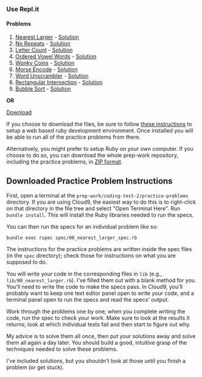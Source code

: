 ### **Use Repl.it**
#### Problems

1. [Nearest Larger][nearest_larger] - [Solution][nearest_larger_sol]
2. [No Repeats][no_repeats] - [Solution][no_repeats_sol]
3. [Letter Count][letter_count] - [Solution][letter_count_sol]
4. [Ordered Vowel Words][ordered_vowel_words] - [Solution][ordered_vowel_words_sol]
5. [Wonky Coins][wonky_coins] - [Solution][wonky_coins_sol]
6. [Morse Encode][morse_encode] - [Solution][morse_encode_sol]
7. [Word Unscrambler][word_unscrambler] - [Solution][word_unscrambler_sol]
8. [Rectangular Intersection][rec_intersection] - [Solution][rec_intersection_sol]
9. [Bubble Sort][bubble_sort] - [Solution][bubble_sort_sol]

**OR**

[Download][download-problems]

If you choose to download the files, be sure to follow [these instructions][setup] to setup a
web based ruby development environment. Once installed you will be able to run
all of the practice problems from there.

Alternatively, you might prefer to setup Ruby on your own computer. If
you choose to do so, you can download the whole prep-work repository,
including the practice problems, in [ZIP format][repo-zip].

[download-problems]: ../practice-problems-2.zip
[repo-zip]: https://github.com/appacademy/prep-work/archive/master.zip
[setup]: ../../technical-interview-1/setup
[nearest_larger]: https://repl.it/BrI2/0
[nearest_larger_sol]: https://repl.it/BrIg/0
[no_repeats]: https://repl.it/BrI5/0
[no_repeats_sol]: https://repl.it/BrIh/0
[letter_count]: https://repl.it/BrI6/0
[letter_count_sol]: https://repl.it/BrIi/0
[ordered_vowel_words]: https://repl.it/BrI7/0
[ordered_vowel_words_sol]: https://repl.it/BrIj/0
[wonky_coins]: https://repl.it/BrI9/0
[wonky_coins_sol]: https://repl.it/BrIm/0
[morse_encode]: https://repl.it/BrIa/0
[morse_encode_sol]: https://repl.it/BrIn/0
[word_unscrambler]: https://repl.it/BrIb/0
[word_unscrambler_sol]: https://repl.it/BrIp/0
[rec_intersection]: https://repl.it/BrIc/0
[rec_intersection_sol]: https://repl.it/BrIr/0
[bubble_sort]: https://repl.it/BrId/0
[bubble_sort_sol]: https://repl.it/BrIu/0

## Downloaded Practice Problem Instructions

First, open a terminal at the
 `prep-work/coding-test-2/practice-problems` directory. If you are using
Cloud9, the easiest way to do this is to right-click on that directory
in the file tree and select "Open Terminal Here". Run `bundle install`.
This will install the Ruby libraries needed to run the specs.

You can then run the specs for an individual problem like so:

    bundle exec rspec spec/00_nearest_larger_spec.rb

The instructions for the practice problems are written inside the spec
files (in the `spec` directory); check those for instructions on what
you are supposed to do.

You will write your code in the corresponding files in `lib` (e.g.,
`lib/00_nearest_larger.rb`). I've filled them out with a blank method
for you. You'll need to write the code to make the specs pass. In
Cloud9, you'll probably want to keep one text editor panel open to write
your code, and a terminal panel open to run the specs and read the
specs' output.

Work through the problems one by one; when you complete writing the
code, run the spec to check your work. Make sure to look at the
results it returns; look at which individual tests fail and then start
to figure out why.

My advice is to solve them all once, then put your solutions away and
solve them all again a day later. You should build a good, intuitive
grasp of the techniques needed to solve these problems.

I've included solutions, but you shouldn't look at those until you
finish a problem (or get stuck).
